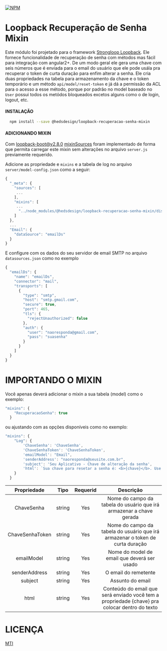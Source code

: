 [![NPM](https://nodei.co/npm/@hedsdesign/loopback-recuperacao-senha-mixin.png?stars&downloads)](https://nodei.co/npm/@hedsdesign/loopback-recuperacao-senha-mixin/)

Loopback Recuperação de Senha Mixin
=============
Este módulo foi projetado para o framework [Strongloop Loopback](https://github.com/strongloop/loopback). Ele fornece funcionalidade de recuperação de senha com métodos mas fácil para integração com angular2+.
De um modo geral ele gera uma chave com seis números que é enviada para o email do usuário que ele pode usála pra recuperar o token de curta duração para enfim alterar a senha. 
Ele cria duas propriedades na tabela para armazenamento da chave e o token temporário e um método `api/model/reset-token` e já dá a permissão da ACL para o acesso a esse método, porque por padrão no model baseado no `User` possui todos os metódos bloqueados excetos alguns como o de login, logout, etc.

#### INSTALAÇÃO

```bash
  npm install --save @hedsdesign/loopback-recuperacao-senha-mixin
```

#### ADICIONANDO MIXIN
Com [loopback-boot@v2.8.0](https://github.com/strongloop/loopback-boot/) [mixinSources](https://github.com/strongloop/loopback-boot/pull/131) foram implementado de forma que permita carregar este mixin sem alterações no arquivo `server.js` previamente requerido.

Adicione as propriedade e `mixins` e a tabela de log no arquivo `server/model-config.json` como a seguir:

```js
{
  "_meta": {
    "sources": [
     ...
    ],
    "mixins": [
     ...
      "../node_modules/@hedsdesign/loopback-recuperacao-senha-mixin/dist/mixins"      
    ]
  },
  ...
  "Email": {
    "dataSource": "emailDs"
  }
}
```

E configure com os dados do seu servidor de email SMTP no arquivo `datasources.json` como no exemplo

```js
{
  "emailDs": {
    "name": "emailDs",
    "connector": "mail",
    "transports": [
      {
        "type": "smtp",
        "host": "smtp.gmail.com",
        "secure": true,
        "port": 465,
        "tls": {
          "rejectUnauthorized": false
        },
        "auth": {
          "user": "naoresponda@gmail.com",
          "pass": "suasenha"
        }
      }
    ]
  }
}
```


IMPORTANDO O MIXIN
========

Você apenas deverá adicionar o mixin a sua tabela (model)  como o exemplo:

```js
"mixins": {
    "RecuperacaoSenha": true   
  }
```

ou ajustando com as opções disponíveis como no exemplo:

```js
"mixins": {
    "Log": {
        'ChaveSenha': 'ChaveSenha',
        'ChaveSenhaToken': 'ChaveSenhaToken',
        'emailModel': "Email",
        'senderAddress': "naoresponda@seusite.com.br",
        'subject': 'Seu Aplicativo - Chave de alteração da senha',
        'html': `Sua chave para resetar a senha é: <b>{chave}</b>. Use essa chave para resetar a sua senha.`
    }
  }
```

| Propriedade     | Tipo        | Requerid      | Descrição
|:---------------:|:-----------:|:-------------:|:--------------:
| ChaveSenha      | string      | Yes           | Nome do campo da tabela do usuário que irá armazenar a chave gerada
| ChaveSenhaToken | string      | Yes           | Nome do campo da tabela do usuário que irá armazenar o token de curta duração
| emailModel      | string      | Yes           | Nome do model de email que deverá ser usado
| senderAddress   | string      | Yes           | O email do remetente
| subject         | string      | Yes           | Assunto do email
| html            | string      | Yes           | Conteúdo do email que será enviado você tem a propriedade {chave} pra colocar dentro do texto



LICENÇA
=============
[MTI](LICENSE)



